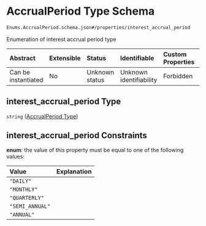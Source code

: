 # AccrualPeriod Type Schema

```txt
Enums.AccrualPeriod.schema.json#/properties/interest_accrual_period
```

Enumeration of interest accrual period type

| Abstract            | Extensible | Status         | Identifiable            | Custom Properties | Additional Properties | Access Restrictions | Defined In                                                                                    |
| :------------------ | :--------- | :------------- | :---------------------- | :---------------- | :-------------------- | :------------------ | :-------------------------------------------------------------------------------------------- |
| Can be instantiated | No         | Unknown status | Unknown identifiability | Forbidden         | Allowed               | none                | [Convertible.schema.json\*](../schema/objects/Convertible.schema.json "open original schema") |

## interest_accrual_period Type

`string` ([AccrualPeriod Type](convertible-properties-accrualperiod-type.md))

## interest_accrual_period Constraints

**enum**: the value of this property must be equal to one of the following values:

| Value           | Explanation |
| :-------------- | :---------- |
| `"DAILY"`       |             |
| `"MONTHLY"`     |             |
| `"QUARTERLY"`   |             |
| `"SEMI_ANNUAL"` |             |
| `"ANNUAL"`      |             |
